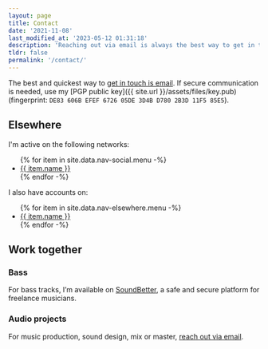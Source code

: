 ```yaml
---
layout: page
title: Contact
date: '2021-11-08'
last_modified_at: '2023-05-12 01:31:18'
description: 'Reaching out via email is always the best way to get in touch.'
tldr: false
permalink: '/contact/'
---
```

The best and quickest way to [get in touch is email](mailto:hello@minutestomidnight.co.uk). If secure communication is needed, use my [PGP public key]({{ site.url }}/assets/files/key.pub) (fingerprint: `DE83 606B EFEF 6726 05DE 3D4B D780 2B3D 11F5 85E5`).

## Elsewhere

I'm active on the following networks:

<ul>
  {% for item in site.data.nav-social.menu -%}
  <li><a href="{{ item.link }}">{{ item.name }}</a></li>
  {% endfor -%}
</ul>

I also have accounts on:

<ul>
  {% for item in site.data.nav-elsewhere.menu -%}
  <li><a href="{{ item.link }}">{{ item.name }}</a></li>
  {% endfor -%}
</ul>

## Work together

<div class="warning">
  <h3>Bass</h3>
  <p>For bass tracks, I’m available on <a href="https://soundbetter.com/profiles/206552-simone-silvestroni">SoundBetter</a>, a safe and secure platform for freelance musicians.</p>
  <h3>Audio projects</h3>
  <p>For music production, sound design, mix or master, <a href="mailto:hello@minutestomidnight.co.uk">reach out via email</a>.</p>
</div>